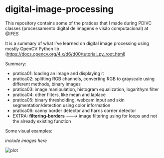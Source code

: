 # digital-image-processing
This repository contains some of the pratices that I made during PDIVC classes (processamento digital de imagens e visão computacional) at @IFES

It is a summary of what I've learned on digital image processing using mostly OpenCV Python lib (https://docs.opencv.org/4.x/d6/d00/tutorial_py_root.html)

Summary:
  * pratica01: loading an image and displaying it
  * pratica02: splitting RGB channels, converting RGB to grayscale using different methods, binary images
  * pratica03: image manipulation, histogram equalization, logarithym filter
  * pratica04: other filters, like mean and laplace
  * pratica05: binary thresholding, webcam input and skin segmentation/detection using color information
  * pratica06: canny border detector and harris corner detector
  * EXTRA: **filtering-borders** ---> image filtering using for loops and not the already existing function

Some visual examples:

*include images here*

![plot](/directory_1/directory_2/.../directory_n/plot.png)
